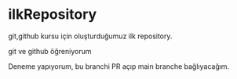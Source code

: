 # ilkRepository

git,github kursu için oluşturduğumuz ilk repository.

git ve github öğreniyorum

Deneme yapıyorum, bu branchi PR açıp main branche bağlıyacağım.